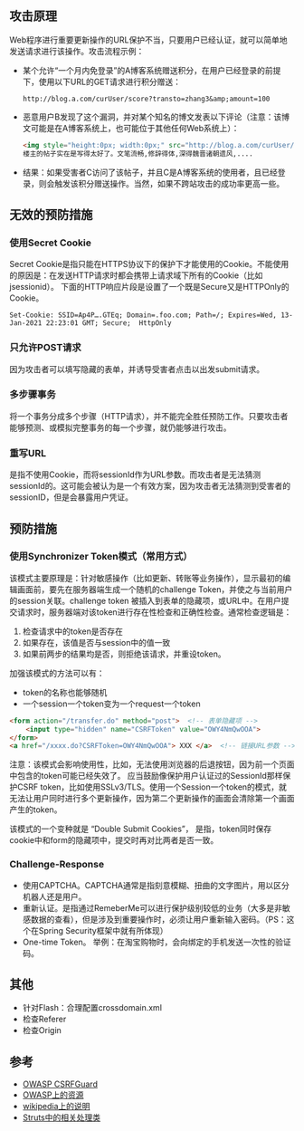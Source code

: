 ## 攻击原理
Web程序进行重要更新操作的URL保护不当，只要用户已经认证，就可以简单地发送请求进行该操作。攻击流程示例：

* 某个允许“一个月内免登录”的A博客系统赠送积分，在用户已经登录的前提下，使用以下URL的GET请求进行积分赠送：

    ```
    http://blog.a.com/curUser/score?transto=zhang3&amp;amount=100
    ```

* 恶意用户B发现了这个漏洞，并对某个知名的博文发表以下评论（注意：该博文可能是在A博客系统上，也可能位于其他任何Web系统上）：

    ```html
    <img style="height:0px; width:0px;" src="http://blog.a.com/curUser/score?transto=b&amp;amount=100" />
    楼主的帖子实在是写得太好了。文笔流畅,修辞得体,深得魏晋诸朝遗风,....
    ```
* 结果：如果受害者C访问了该帖子，并且C是A博客系统的使用者，且已经登录，则会触发该积分赠送操作。当然，如果不跨站攻击的成功率更高一些。

## 无效的预防措施
### 使用Secret Cookie
Secret Cookie是指只能在HTTPS协议下的保护下才能使用的Cookie。不能使用的原因是：在发送HTTP请求时都会携带上请求域下所有的Cookie（比如jsessionid）。
下面的HTTP响应片段是设置了一个既是Secure又是HTTPOnly的Cookie。

```
Set-Cookie: SSID=Ap4P….GTEq; Domain=.foo.com; Path=/; Expires=Wed, 13-Jan-2021 22:23:01 GMT; Secure;  HttpOnly
```

### 只允许POST请求
因为攻击者可以填写隐藏的表单，并诱导受害者点击以出发submit请求。

### 多步骤事务
将一个事务分成多个步骤（HTTP请求），并不能完全胜任预防工作。只要攻击者能够预测、或模拟完整事务的每一个步骤，就仍能够进行攻击。

### 重写URL
是指不使用Cookie，而将sessionId作为URL参数。而攻击者是无法猜测sessionId的。这可能会被认为是一个有效方案，因为攻击者无法猜测到受害者的sessionID，但是会暴露用户凭证。

## 预防措施
### 使用Synchronizer Token模式（常用方式）
该模式主要原理是：针对敏感操作（比如更新、转账等业务操作），显示最初的编辑画面前，要先在服务器端生成一个随机的challenge Token，并使之与当前用户的session关联。challenge token 被插入到表单的隐藏项，或URL中。在用户提交请求时，服务器端对该token进行存在性检查和正确性检查。通常检查逻辑是：

1. 检查请求中的token是否存在
1. 如果存在，该值是否与session中的值一致
1. 如果前两步的结果均是否，则拒绝该请求，并重设token。

加强该模式的方法可以有：
* token的名称也能够随机
* 一个session一个token变为一个request一个token

```html
<form action="/transfer.do" method="post">  <!-- 表单隐藏项 -->
    <input type="hidden" name="CSRFToken" value="OWY4NmQwOOA">
</form>
<a href="/xxxx.do?CSRFToken=OWY4NmQwOOA"> XXX </a>  <!-- 链接URL参数 -->
```

注意：该模式会影响使用性，比如，无法使用浏览器的后退按钮，因为前一个页面中包含的token可能已经失效了。
应当鼓励像保护用户认证过的SessionId那样保护CSRF token，比如使用SSLv3/TLS。使用一个Session一个token的模式，就无法让用户同时进行多个更新操作，因为第二个更新操作的画面会清除第一个画面产生的token。

该模式的一个变种就是 “Double Submit Cookies”， 是指，token同时保存cookie中和form的隐藏项中，提交时再对比两者是否一致。

### Challenge-Response

* 使用CAPTCHA。CAPTCHA通常是指刻意模糊、扭曲的文字图片，用以区分机器人还是用户。
* 重新认证。是指通过RemeberMe可以进行保护级别较低的业务（大多是非敏感数据的查看），但是涉及到重要操作时，必须让用户重新输入密码。（PS：这个在Spring Security框架中就有所体现）
* One-time Token。 举例：在淘宝购物时，会向绑定的手机发送一次性的验证码。


## 其他
* 针对Flash：合理配置crossdomain.xml
* 检查Referer
* 检查Origin

## 参考
* [OWASP CSRFGuard](https://www.owasp.org/index.php/Category:OWASP_CSRFGuard_Project)
* [OWASP上的资源](https://www.owasp.org/index.php/Cross-Site_Request_Forgery_%28CSRF%29)
* [wikipedia上的说明](http://zh.wikipedia.org/zh/%E8%B7%A8%E7%AB%99%E8%AF%B7%E6%B1%82%E4%BC%AA%E9%80%A0)
* [Struts中的相关处理类](http://struts.apache.org/release/1.2.x/api/org/apache/struts/util/TokenProcessor.html)